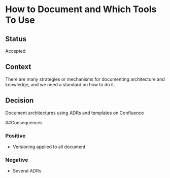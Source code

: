 # How to Document and Which Tools To Use

## Status

Accepted

## Context

There are many strategies or mechanisms for documenting architecture and knowledge, and we need a standard on how to do it.

## Decision

Document architectures using ADRs and templates on Confluence

##Consequences

### Positive
- Versioning applied to all document

### Negative
- Several ADRs 
